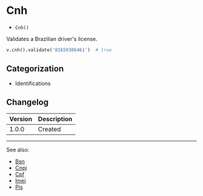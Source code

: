 # Cnh

- `Cnh()`

Validates a Brazilian driver's license.

```python
v.cnh().validate('02650306461')  # true
```

## Categorization

- Identifications

## Changelog

Version | Description
--------|-------------
  1.0.0 | Created

***
See also:

- [Bsn](Bsn.md)
- [Cnpj](Cnpj.md)
- [Cpf](Cpf.md)
- [Imei](Imei.md)
- [Pis](Pis.md)